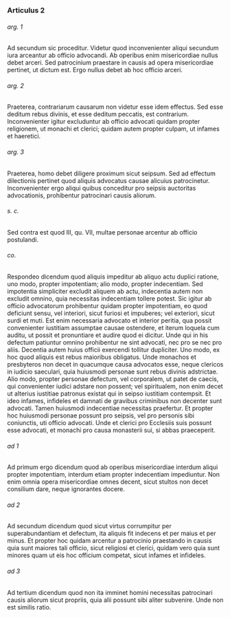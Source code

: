 ### Articulus 2

###### arg. 1
Ad secundum sic proceditur. Videtur quod inconvenienter aliqui secundum iura arceantur ab officio advocandi. Ab operibus enim misericordiae nullus debet arceri. Sed patrocinium praestare in causis ad opera misericordiae pertinet, ut dictum est. Ergo nullus debet ab hoc officio arceri.

###### arg. 2
Praeterea, contrariarum causarum non videtur esse idem effectus. Sed esse deditum rebus divinis, et esse deditum peccatis, est contrarium. Inconvenienter igitur excluduntur ab officio advocati quidam propter religionem, ut monachi et clerici; quidam autem propter culpam, ut infames et haeretici.

###### arg. 3
Praeterea, homo debet diligere proximum sicut seipsum. Sed ad effectum dilectionis pertinet quod aliquis advocatus causae alicuius patrocinetur. Inconvenienter ergo aliqui quibus conceditur pro seipsis auctoritas advocationis, prohibentur patrocinari causis aliorum.

###### s. c.
Sed contra est quod III, qu. VII, multae personae arcentur ab officio postulandi.

###### co.
Respondeo dicendum quod aliquis impeditur ab aliquo actu duplici ratione, uno modo, propter impotentiam; alio modo, propter indecentiam. Sed impotentia simpliciter excludit aliquem ab actu, indecentia autem non excludit omnino, quia necessitas indecentiam tollere potest. Sic igitur ab officio advocatorum prohibentur quidam propter impotentiam, eo quod deficiunt sensu, vel interiori, sicut furiosi et impuberes; vel exteriori, sicut surdi et muti. Est enim necessaria advocato et interior peritia, qua possit convenienter iustitiam assumptae causae ostendere, et iterum loquela cum auditu, ut possit et pronuntiare et audire quod ei dicitur. Unde qui in his defectum patiuntur omnino prohibentur ne sint advocati, nec pro se nec pro aliis. Decentia autem huius officii exercendi tollitur dupliciter. Uno modo, ex hoc quod aliquis est rebus maioribus obligatus. Unde monachos et presbyteros non decet in quacumque causa advocatos esse, neque clericos in iudicio saeculari, quia huiusmodi personae sunt rebus divinis adstrictae. Alio modo, propter personae defectum, vel corporalem, ut patet de caecis, qui convenienter iudici adstare non possent; vel spiritualem, non enim decet ut alterius iustitiae patronus existat qui in seipso iustitiam contempsit. Et ideo infames, infideles et damnati de gravibus criminibus non decenter sunt advocati. Tamen huiusmodi indecentiae necessitas praefertur. Et propter hoc huiusmodi personae possunt pro seipsis, vel pro personis sibi coniunctis, uti officio advocati. Unde et clerici pro Ecclesiis suis possunt esse advocati, et monachi pro causa monasterii sui, si abbas praeceperit.

###### ad 1
Ad primum ergo dicendum quod ab operibus misericordiae interdum aliqui propter impotentiam, interdum etiam propter indecentiam impediuntur. Non enim omnia opera misericordiae omnes decent, sicut stultos non decet consilium dare, neque ignorantes docere.

###### ad 2
Ad secundum dicendum quod sicut virtus corrumpitur per superabundantiam et defectum, ita aliquis fit indecens et per maius et per minus. Et propter hoc quidam arcentur a patrocinio praestando in causis quia sunt maiores tali officio, sicut religiosi et clerici, quidam vero quia sunt minores quam ut eis hoc officium competat, sicut infames et infideles.

###### ad 3
Ad tertium dicendum quod non ita imminet homini necessitas patrocinari causis aliorum sicut propriis, quia alii possunt sibi aliter subvenire. Unde non est similis ratio.

